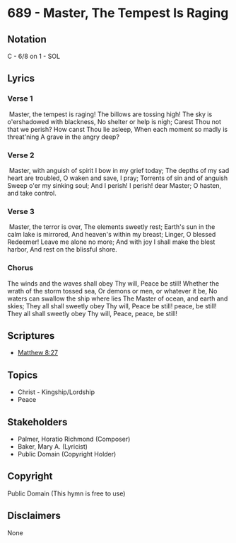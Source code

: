 # 689 - Master, The Tempest Is Raging

## Notation

C - 6/8 on 1 - SOL

## Lyrics

### Verse 1

 Master, the tempest is raging! The billows are tossing high! The sky is o'ershadowed with blackness, No shelter or help is nigh; Carest Thou not that we perish? How canst Thou lie asleep, When each moment so madly is threat'ning A grave in the angry deep? 

### Verse 2

 Master, with anguish of spirit I bow in my grief today; The depths of my sad heart are troubled, O waken and save, I pray; Torrents of sin and of anguish Sweep o'er my sinking soul; And I perish! I perish! dear Master; O hasten, and take control.

### Verse 3

 Master, the terror is over, The elements sweetly rest; Earth's sun in the calm lake is mirrored, And heaven's within my breast; Linger, O blessed Redeemer! Leave me alone no more; And with joy I shall make the blest harbor, And rest on the blissful shore.

### Chorus

The winds and the waves shall obey Thy will, Peace be still! Whether the wrath of the storm tossed sea, Or demons or men, or whatever it be, No waters can swallow the ship where lies The Master of ocean, and earth and skies; They all shall sweetly obey Thy will, Peace be still! peace, be still! They all shall sweetly obey Thy will, Peace, peace, be still!


## Scriptures

- [Matthew 8:27](https://www.biblegateway.com/passage/?search=Matthew%208%3A27)

## Topics

- Christ - Kingship/Lordship
- Peace

## Stakeholders

- Palmer, Horatio Richmond (Composer)
- Baker, Mary A. (Lyricist)
- Public Domain (Copyright Holder)

## Copyright

Public Domain
(This hymn is free to use)

## Disclaimers

None

